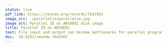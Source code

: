 ```yaml
---
status: live
pdf_link: https://zenodo.org/records/7643563
image_src: ./parallelio/parallelio.jpg
image_alt: Parallel IO on ARCHER2 disk image
title: Parallel IO on ARCHER2
text: File input and output can become bottlenecks for parallel programs running on large numbers of processors. In this work we investigate how to increase the MPI-IO performance on ARCHER2, the UK National HPC service, using the Cray Lustre lockahead options which have not been previously investigated on this system. We then investigate the performance of ADIOS2, a more modern parallel IO library, and look at the performance of IO from a real HPC application rather than a synthetic benchmark.
doi:  10.5281/zenodo.7643563 
---
```



